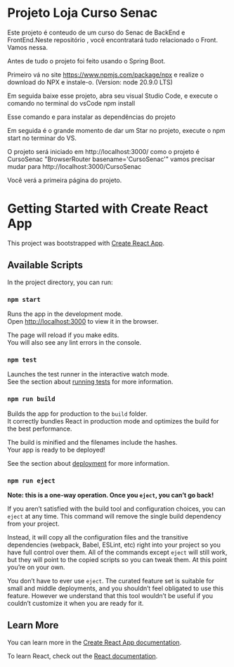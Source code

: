 


# Projeto Loja Curso Senac

Este projeto é conteudo de um curso do Senac de BackEnd e FrontEnd.Neste repositório , você encontratará tudo relacionado o Front. Vamos nessa.

Antes de tudo o projeto foi feito usando o Spring Boot.

Primeiro vá no site https://www.npmjs.com/package/npx e realize o download do NPX e instale-o. (Version: node 20.9.0 LTS)

Em seguida baixe esse projeto, abra seu visual Studio Code, e execute o comando no terminal do vsCode npm install

Esse comando e para instalar as dependências do projeto

Em seguida é o grande momento de dar um Star no projeto, execute o npm start no terminar do VS.

O projeto será iniciado em http://localhost:3000/ como o projeto é CursoSenac "BrowserRouter basename='CursoSenac'" vamos precisar mudar para http://localhost:3000/CursoSenac

Você verá a primeira página do projeto.











# Getting Started with Create React App

This project was bootstrapped with [Create React App](https://github.com/facebook/create-react-app).

## Available Scripts

In the project directory, you can run:

### `npm start`

Runs the app in the development mode.\
Open [http://localhost:3000](http://localhost:3000) to view it in the browser.

The page will reload if you make edits.\
You will also see any lint errors in the console.

### `npm test`

Launches the test runner in the interactive watch mode.\
See the section about [running tests](https://facebook.github.io/create-react-app/docs/running-tests) for more information.

### `npm run build`

Builds the app for production to the `build` folder.\
It correctly bundles React in production mode and optimizes the build for the best performance.

The build is minified and the filenames include the hashes.\
Your app is ready to be deployed!

See the section about [deployment](https://facebook.github.io/create-react-app/docs/deployment) for more information.

### `npm run eject`

**Note: this is a one-way operation. Once you `eject`, you can’t go back!**

If you aren’t satisfied with the build tool and configuration choices, you can `eject` at any time. This command will remove the single build dependency from your project.

Instead, it will copy all the configuration files and the transitive dependencies (webpack, Babel, ESLint, etc) right into your project so you have full control over them. All of the commands except `eject` will still work, but they will point to the copied scripts so you can tweak them. At this point you’re on your own.

You don’t have to ever use `eject`. The curated feature set is suitable for small and middle deployments, and you shouldn’t feel obligated to use this feature. However we understand that this tool wouldn’t be useful if you couldn’t customize it when you are ready for it.

## Learn More

You can learn more in the [Create React App documentation](https://facebook.github.io/create-react-app/docs/getting-started).

To learn React, check out the [React documentation](https://reactjs.org/).
